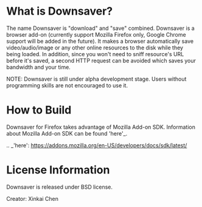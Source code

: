 What is Downsaver?
==================

The name Downsaver is "download" and "save" combined. Downsaver is a browser add-on (currently support Mozilla Firefox only, Google Chrome support will be added in the future). It makes a browser automatically save video/audio/image or any other online resources to the disk while they being loaded. In addition, since you won't need to sniff resource's URL before it's saved, a second HTTP request can be avoided which saves your bandwidth and your time.

NOTE: Downsaver is still under alpha development stage. Users without programming skills are not encouraged to use it.


How to Build
============

Downsaver for Firefox takes advantage of Mozilla Add-on SDK. Information about Mozilla Add-on SDK can be found 'here'_.

.. _'here': https://addons.mozilla.org/en-US/developers/docs/sdk/latest/


License Information
===================
Downsaver is released under BSD license.

Creator: Xinkai Chen